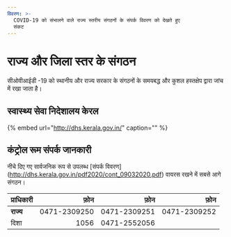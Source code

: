 ```yaml
---
विवरण: >-
  COVID-19 को संभालने वाले राज्य स्तरीय संगठनों के संपर्क विवरण को देखते हुए
  संकट
---
```


# राज्य और जिला स्तर के संगठन

सीओवीआईडी ​​-19 को स्थानीय और राज्य सरकार के संगठनों के समयबद्ध और कुशल हस्तक्षेप द्वारा जांच में रखा जाता है।

## स्वास्थ्य सेवा निदेशालय केरल

{% embed url="http://dhs.kerala.gov.in/" caption="" %}

## कंट्रोल रूम संपर्क जानकारी

नीचे दिए गए सार्वजनिक रूप से उपलब्ध [संपर्क विवरण] (http://dhs.kerala.gov.in/pdf2020/cont_09032020.pdf) वायरस रखने में सबसे आगे संगठन।

| प्राधिकारी | फ़ोन | फ़ोन | फ़ोन |
| :--- | ---: | ---: | ---: |
| **राज्य** | 0471-2309250 | 0471-2309251 | 0471-2309252 |
| दिशा | 1056 | 0471-2552056 |  |

